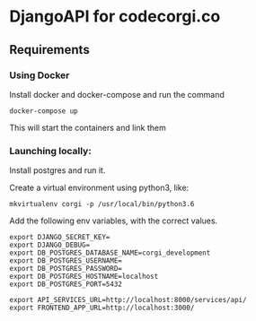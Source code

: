 # DjangoAPI for codecorgi.co

## Requirements

### Using Docker

Install docker and docker-compose and run the command

```
docker-compose up
```

This will start the containers and link them

### Launching locally:

Install postgres and run it.

Create a virtual environment using python3, like:

```
mkvirtualenv corgi -p /usr/local/bin/python3.6
```

Add the following env variables, with the correct values.

```
export DJANGO_SECRET_KEY=
export DJANGO_DEBUG=
export DB_POSTGRES_DATABASE_NAME=corgi_development
export DB_POSTGRES_USERNAME=
export DB_POSTGRES_PASSWORD=
export DB_POSTGRES_HOSTNAME=localhost
export DB_POSTGRES_PORT=5432

export API_SERVICES_URL=http://localhost:8000/services/api/
export FRONTEND_APP_URL=http://localhost:3000/
```
